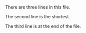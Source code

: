 There are three lines in this file.

The second line is the shortest.

The third line is at the end of the file.
